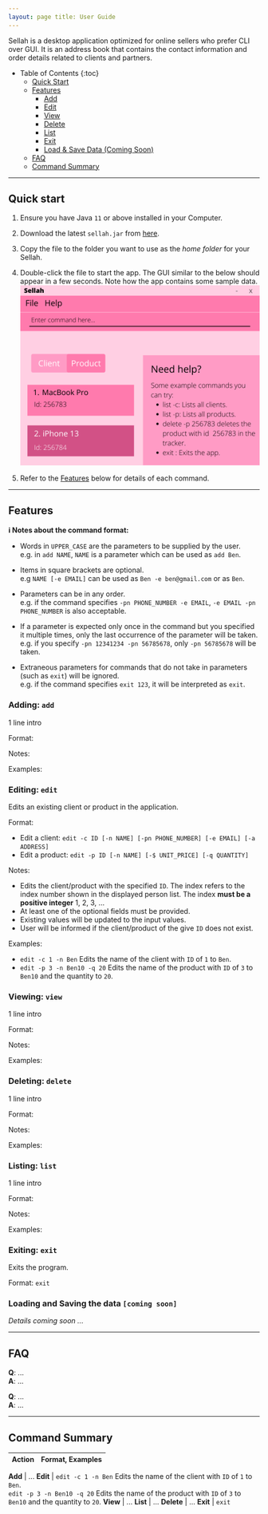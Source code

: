 ```yaml
---
layout: page title: User Guide
---
```


Sellah is a desktop application optimized for online sellers who prefer CLI over GUI. It is an address book that
contains the contact information and order details related to clients and partners.

* Table of Contents {:toc}
    * [Quick Start](#quick-start)
    * [Features](#features)
        * [Add](#adding-add)
        * [Edit](#editing-edit)
        * [View](#viewing-view)
        * [Delete](#deleting-delete)
        * [List](#listing-list)
        * [Exit](#exiting-exit)
        * [Load & Save Data (Coming Soon)](#loading-and-saving-the-data-coming-soon)
    * [FAQ](#faq)
    * [Command Summary](#command-summary)

--------------------------------------------------------------------------------------------------------------------

## Quick start

1. Ensure you have Java `11` or above installed in your Computer.

1. Download the latest `sellah.jar` from [here](https://github.com/AY2122S1-CS2103T-T12-1/tp/releases).

1. Copy the file to the folder you want to use as the _home folder_ for your Sellah.

1. Double-click the file to start the app. The GUI similar to the below should appear in a few seconds. Note how the app
   contains some sample data.<br>
   ![Ui](images/Ui.png)

1. Refer to the [Features](#features) below for details of each command.

--------------------------------------------------------------------------------------------------------------------

## Features

<div markdown="block" class="alert alert-info">

**:information_source: Notes about the command format:**<br>

* Words in `UPPER_CASE` are the parameters to be supplied by the user.<br>
  e.g. in `add NAME`, `NAME` is a parameter which can be used as `add Ben`.

* Items in square brackets are optional.<br>
  e.g `NAME [-e EMAIL]` can be used as `Ben -e ben@gmail.com` or as `Ben`.

* Parameters can be in any order.<br>
  e.g. if the command specifies `-pn PHONE_NUMBER -e EMAIL`, `-e EMAIL -pn PHONE_NUMBER` is also acceptable.

* If a parameter is expected only once in the command but you specified it multiple times, only the last occurrence of
  the parameter will be taken.<br>
  e.g. if you specify `-pn 12341234 -pn 56785678`, only `-pn 56785678` will be taken.

* Extraneous parameters for commands that do not take in parameters (such as `exit`) will be ignored.<br>
  e.g. if the command specifies `exit 123`, it will be interpreted as `exit`.

</div>

### Adding: `add`

1 line intro

Format:

Notes:

Examples:

### Editing: `edit`

Edits an existing client or product in the application.

Format:

* Edit a client: `edit -c ID [-n NAME] [-pn PHONE_NUMBER] [-e EMAIL] [-a ADDRESS]`
* Edit a product: `edit -p ID [-n NAME] [-$ UNIT_PRICE] [-q QUANTITY]`

Notes:

* Edits the client/product with the specified `ID`. The index refers to the index number shown in the displayed person
  list. The index **must be a positive integer** 1, 2, 3, …​
* At least one of the optional fields must be provided.
* Existing values will be updated to the input values.
* User will be informed if the client/product of the give `ID` does not exist.

Examples:

* `edit -c 1 -n Ben` Edits the name of the client with `ID` of `1` to `Ben`.
* `edit -p 3 -n Ben10 -q 20` Edits the name of the product with `ID` of `3` to `Ben10` and the quantity to `20`.

### Viewing: `view`

1 line intro

Format:

Notes:

Examples:

### Deleting: `delete`

1 line intro

Format:

Notes:

Examples:

### Listing: `list`

1 line intro

Format:

Notes:

Examples:

### Exiting: `exit`

Exits the program.

Format: `exit`

### Loading and Saving the data `[coming soon]`

_Details coming soon ..._

--------------------------------------------------------------------------------------------------------------------

## FAQ

**Q**: ...<br>
**A**: ...<br>

**Q**: ...<br>
**A**: ...<br>

--------------------------------------------------------------------------------------------------------------------

## Command Summary

Action | Format, Examples
--------|------------------

**Add** | ...
**Edit** | `edit -c 1 -n Ben` Edits the name of the client with `ID` of `1` to `Ben`.<br>
`edit -p 3 -n Ben10 -q 20` Edits the name of the product with `ID` of `3` to `Ben10` and the quantity to `20`.
**View** | ...
**List** | ...
**Delete** | ...
**Exit** | `exit`
